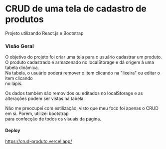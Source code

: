 # CRUD de uma tela de cadastro de produtos

Projeto utilizando React.js e Bootstrap

### Visão Geral

O objetivo do projeto foi criar uma tela para o usuário cadastrar um produto.<br>
O produto cadastrado é armazenado no localStorage e dá origem à uma tabela dinâmica.<br>
Na tabela, o usuário poderá remover o item clicando na "lixeira" ou editar o item clicando<br>
no lápis.

Os dados também são removidos ou editados no localStorage e as alterações podem ser vistas na tabela.

Não me preocupei com estilização, visto que meu foco foi apenas o CRUD em si. Porém, utilizei bootstrap<br>
para confecção de todos os visuais da página.

#### Deploy

https://crud-produto.vercel.app/
